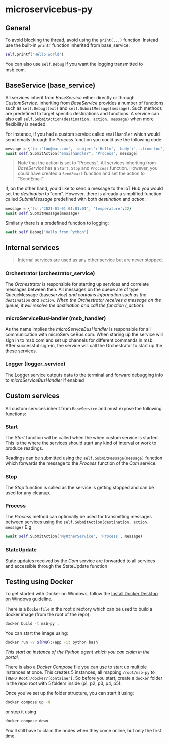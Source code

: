 # microservicebus-py

## General
To avoid blocking the thread, avoid using the `print(...)` function. Instead use the built-in `printf` function inherited from base_service:

```python
self.printf("Hello world")
```
You can also use `self.Debug` if you want the logging transmitted to msb.com.

## BaseService (base_service)

All services inherit from _BaseService_ either directly or through _CustomService_. Inheriting from _BaseService_ provides a number of functions such as `self.Debug(text)` and `self.SubmitMessage(message)`. Such methods are predefined to target specific destinations and functions. A service can also call `self.SubmitAction(destination, action, message)` when more flexibility is needed.

For instance, if you had a custom service called `emailhandler` which would send emails through the _Process_ function you could use the following code:

```python
message = {'to':'foo@bar.com', 'subject':'Hello', 'body':'...from foo'}
await self.SubmitAction("emailhandler", "Process", message)
```

> Note that the action is set to "Process". All services inheriting from _BaseService_ has a `Start`. `Stop` and `Proccess` function. However, you could have created a `SendEmail` function and set the action to "SendEmail".

If, on the other hand, you'd like to send a message to the IoT Hub you would set the _destination_ to "com". However, there is already a simplified function called _SubmitMessage_ predefined with both _destination_ and _action_:

```python
message = {'ts':'2021-01-01 01:01:01', 'temperature':22}
await self.SubmitMessage(message)
```

Similarly there is a predefined function to logging:

```python
await self.Debug("Hello from Python")
```

## Internal services

> Internal services are used as any other service but are never stopped.

### Orchestrator (orchestrator_service)

The _Orchestrator_ is responsible for starting up services and correlate messages between then. All messages on the queue are of type QueueMessage (base*service) and contains information such as the `destination` and `action`. When the Orchestrator receives a message on the queue, it will resolve the destination and call the function (\_action*).

### microServiceBusHandler (msb_handler)

As the name implies the _microServiceBusHandler_ is responsible for all communication with microServiceBus.com. When staring up the service will sign in to msb.com and set up channels for different commands in msb. After successful sign-in, the service will call the Orchestrator to start up the these services.

### Logger (logger_service)

The Logger service outputs data to the terminal and forward debugging info to _microServiceBusHandler_ if enabled

## Custom services

All custom services inherit from `BaseService` and must expose the following functions:

### Start

The _Start_ function will be called when the when custom service is started. This is the where the services should start any kind of interval or work to produce readings.

Readings can be submitted using the `self.SubmitMessage(message)` function which forwards the message to the _Process_ function of the _Com_ service.

### Stop

The _Stop_ function is called as the service is getting stopped and can be used for any cleanup.

### Process

The _Process_ method can optionally be used for transmitting messages between services using the `self.SubmitAction(destination, action, message)` E.g

```python
await self.SubmitAction('MyOtherService', 'Process', message)
```

### StateUpdate

State updates received by the _Com_ service are forwarded to all services and accessible through the StateUpdate function

## Testing using Docker
To get started with Docker on Windows, follow the [Install Docker Desktop on Windows](https://docs.docker.com/desktop/setup/install/windows-install/) guideline.

There is a `Dockerfile` in the root directory which can be used to build a docker image (from the root of the repo):

```bash
docker build -t msb-py .
```

You can start the image using:

```bash
docker run -v ${PWD}:/app -it python bash
```
*This start an instance of the Python agent which you can claim in the portal.*

There is also a *Docker Compose* file you can use to start up multiple instances at once. This creates 5 instances, all mapping `/root/msb-py` to `[REPO Root]/docker/[container]`. So before you start, create a `docker` folder in the repo root with 5 folders inside (p1, p2, p3, p4, p5).

Once you've set up the folder structure, you can start it using:

```bash
docker compose up -d
```
or stop it using 

```bash
docker compose down
```

You'll still have to claim the nodes when they come online, but only the first time.